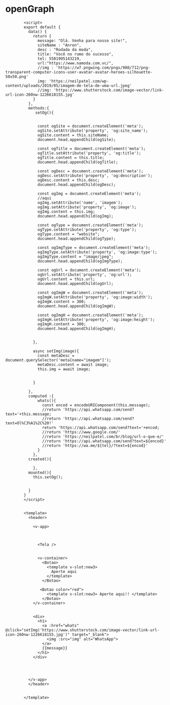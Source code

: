 # openGraph


            <script>
            export default {
              data() {
                return {
                  message: "Olá. Venha para nosso site!",
                  siteName : "Anron",
                  desc : "Rodada da moda",
                  title: "Você no rumo do sucesso",
                  tel: 5581995143219,
                  url:"https://www.namoda.com.vc/",
                  //img : 'https://w7.pngwing.com/pngs/980/712/png-transparent-computer-icons-user-avatar-avatar-heroes-silhouette-50x50.png'
                  img: 'https://neilpatel.com/wp-content/uploads/2019/05/imagem-de-tela-de-uma-url.jpeg'
                  //img: 'https://www.shutterstock.com/image-vector/link-url-icon-260nw-1226618155.jpg'
                }
              },
              methods:{
                 setOg(){


                  const ogSite = document.createElement('meta');
                  ogSite.setAttribute('property', 'og:site_name');
                  ogSite.content = this.siteName;
                  document.head.appendChild(ogSite);

                  const ogTitle = document.createElement('meta');
                  ogTitle.setAttribute('property', 'og:title');
                  ogTitle.content = this.title;
                  document.head.appendChild(ogTitle);

                  const ogDesc = document.createElement('meta');
                  ogDesc.setAttribute('property', 'og:description');
                  ogDesc.content = this.desc;
                  document.head.appendChild(ogDesc);

                  const ogImg = document.createElement('meta');
                  //aqui
                  ogImg.setAttribute('name', 'imagem');
                  ogImg.setAttribute('property', 'og:image');
                  ogImg.content = this.img;
                  document.head.appendChild(ogImg);

                  const ogType = document.createElement('meta');
                  ogType.setAttribute('property', 'og:type');
                  ogType.content = "website";
                  document.head.appendChild(ogType);

                  const ogImgType = document.createElement('meta');
                  ogImgType.setAttribute('property', 'og:image:type');
                  ogImgType.content = "image/jpeg";
                  document.head.appendChild(ogImgType);

                  const ogUrl = document.createElement('meta');
                  ogUrl.setAttribute('property', 'og:url');
                  ogUrl.content = this.url;
                  document.head.appendChild(ogUrl);

                  const ogImgW = document.createElement('meta');
                  ogImgW.setAttribute('property', 'og:image:width');
                  ogImgW.content = 300;
                  document.head.appendChild(ogImgW);

                  const ogImgH = document.createElement('meta');
                  ogImgH.setAttribute('property', 'og:image:height');
                  ogImgH.content = 300;
                  document.head.appendChild(ogImgH);


                },

                async setImg(image){
                  const metaDesc =  document.querySelector('meta[name="imagem"]');
                  metaDesc.content = await image;
                  this.img = await image;


                }

              },
              computed :{
                  whats(){
                    const encod = encodeURIComponent(this.message);
                    //return 'https://api.whatsapp.com/send?text='+this.message;
                    //return 'https://api.whatsapp.com/send?text=Ol%C3%A1%2C%20!'
                    return 'https://api.whatsapp.com/send?text='+encod;
                    //return 'https://www.google.com/'
                    //return 'https://neilpatel.com/br/blog/url-o-que-e/'
                    //return 'https://api.whatsapp.com/send?text=${encod}'
                    //return 'https://wa.me/${tel}/?text=${encod}'
                  }
                },
              created(){

                },
              mounted(){
                this.setOg();


              }
            }
            </script>


            <template>
              <header>

                <v-app>



                  <Tela />


                  <v-container>
                    <Botao> 
                      <template v-slot:new3>
                        Aperte aqui 
                      </template>  
                    </Botao>

                   <Botao color="red"> 
                      <template v-slot:new3> Aperte aqui!! </template>  
                    </Botao>
                </v-container>


                <div>
                  <h1>
                    <a :href="whats" @click="setImg('https://www.shutterstock.com/image-vector/link-url-icon-260nw-1226618155.jpg')" target="_blank"> 
                      <img :src="img" alt="WhatsApp">
                    </a>
                    {{message}}
                  </h1>
                </div>




              </v-app>
              </header>


            </template>
